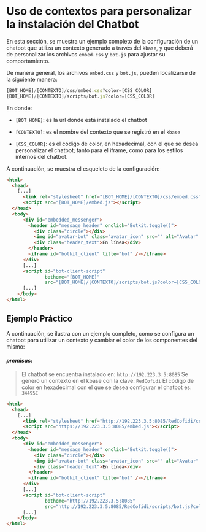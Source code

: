 # Uso de contextos para personalizar la instalación del Chatbot

En esta sección, se muestra un ejemplo completo de la configuración de un chatbot que utiliza un contexto generado a través del `kbase`, y que deberá de personalizar los archivos `embed.css` y `bot.js` para ajustar su comportamiento.

De manera general, los archivos `embed.css` y `bot.js`, pueden localizarse de la siguiente manera:

```javascript
[BOT_HOME]/[CONTEXTO]/css/embed.css?color=[CSS_COLOR]
[BOT_HOME]/[CONTEXTO]/scripts/bot.js?color=[CSS_COLOR]
```

En donde:

* `[BOT_HOME]`: es la url donde está instalado el chatbot

* `[CONTEXTO]`: es el nombre del contexto que se registró en el `kbase`

* `[CSS_COLOR]`: es el código de color, en hexadecimal, con el que se desea personalizar el chatbot; tanto para el iframe, como para los estilos internos del chatbot.


A continuación, se muestra el esqueleto de la configuración:

```html
<html>
  <head>    
    [...]
      <link rel="stylesheet" href="[BOT_HOME]/[CONTEXTO]/css/embed.css?color=[CSS_COLOR]" />
      <script src="[BOT_HOME]/embed.js"></script>
  </head>
  <body>
      <div id="embedded_messenger">
        <header id="message_header" onclick="Botkit.toggle()">
          <div class="circle"></div>
          <img id="avatar-bot" class="avatar_icon" src="" alt="Avatar" >
          <div class="header_text">En línea</div>
        </header>
        <iframe id="botkit_client" title="bot" /></iframe>
      </div>
      [...]
      <script id="bot-client-script" 
              bothome="[BOT_HOME]" 
              src="[BOT_HOME]/[CONTEXTO]/scripts/bot.js?color=[CSS_COLOR]"></script>
  	  [...]
    </body>
</html>
```
## Ejemplo Práctico

A continuación, se ilustra con un ejemplo completo, como se configura un chatbot para utilizar un contexto y cambiar el color de los componentes del mismo:

#### *premisas:*

>  El chatbot se encuentra instalado en: `http://192.223.3.5:8085`
>  Se generó un contexto en el kbase con la clave: `RedCofidi`
>  El código de color en hexadecimal con el que se desea configurar el chatbot es: `34495E`


```html
<html>
  <head>    
    [...]
      <link rel="stylesheet" href="http://192.223.3.5:8085/RedCofidi/css/embed.css?color=34495E" />
      <script src="https://192.223.3.5:8085/embed.js"></script>
  </head>
  <body>
      <div id="embedded_messenger">
        <header id="message_header" onclick="Botkit.toggle()">
          <div class="circle"></div>
          <img id="avatar-bot" class="avatar_icon" src="" alt="Avatar" >
          <div class="header_text">En línea</div>
        </header>
        <iframe id="botkit_client" title="bot" /></iframe>
      </div>
      [...]
      <script id="bot-client-script" 
              bothome="http://192.223.3.5:8085" 
              src="http://192.223.3.5:8085/RedCofidi/scripts/bot.js?color=34495E"></script>
  	  [...]
    </body>
</html>
```

